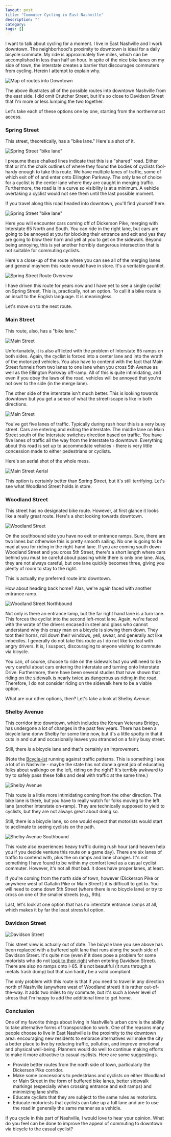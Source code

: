 ```yaml
---
layout: post
title: "Commuter Cycling in East Nashville"
description: ""
category: 
tags: []
---
```

I want to talk about cycling for a moment. I live in East Nashville and I work
downtown. The neighborhood's proximity to downtown is ideal for a daily bicycle
commute. My ride is approximately five miles, which can be accomplished in less
than half an hour. In spite of the nice bike lanes on my side of town, the
interstate creates a barrier that discourages commuters from cycling. Herein I
attempt to explain why.

![Map of routes into Downtown](/img/2016-02-10-commuter-cycling-1-690px.png)

The above illustrates all of the possible routes into downtown Nashville from
the east side. I did omit Crutcher Street, but it's so close to Davidson Street
that I'm more or less lumping the two together.

Let's take each of these options one by one, starting from the northernmost access.

### Spring Street

This street, theoretically, has a "bike lane." Here's a shot of it.

![Spring Street "bike lane"](/img/2016-02-10-commuter-cycling-spring-street.png)

I presume these chalked lines indicate that this is a "shared" road. Either that
or it's the chalk outlines of where they found the bodies of cyclists fool-hardy
enough to take this route. We have multiple lanes of traffic, some of which
exit off of and enter onto Ellington Parkway. The only lane of choice for a
cyclist is the center lane where they are caught in merging traffic.
Furthermore, the road is in a curve so visibility is at a minimum. A vehicle
overtaking a cyclist would not see them until the last possible moment.

If you travel along this road headed into downtown, you'll find yourself here.

![Spring Street "bike lane"](/img/2016-02-10-commuter-cycling-spring-street-2.png)

Here you will encounter cars coming off of Dickerson Pike, merging with
Interstate 65 North and South. You can ride in the right lane, but cars are
going to be annoyed at you for blocking their entrance and exit and yes they are
going to blow their horn and yell at you to get on the sidewalk. Beyond being
annoying, this is yet another horribly dangerous intersection that is not
suitable for commuting cyclists.

Here's a close-up of the route where you can see all of the merging lanes and
general mayhem this route would have in store. It's a veritable gauntlet.

![Spring Street Route Overview](/img/2016-02-10-commuter-cycling-spring-street-route.png)

I have driven this route for years now and I have yet to see a single cyclist on
Spring Street. This is, practically, not an option. To call it a bike route is
an insult to the English language. It is meaningless.

Let's move on to the next route.

### Main Street

This route, also, has a "bike lane."

![Main Street](/img/2016-02-10-commuter-cycling-main-street.png)

Unfortunately, it is also afflicted with the problem of Interstate 65 ramps on
both sides. Again, the cyclist is forced into a center lane and into the wrath
of the motorized vehicles. You also have to contend with the fact that Main
Street funnels from two lanes to one lane when you cross 5th Avenue as well as
the Ellington Parkway off-ramp. All of this is quite intimidating, and even if
you obey the laws of the road, vehicles will be annoyed that you're not over to
the side (in the merge lane).

The other side of the interstate isn't much better. This is looking towards
downtown but you get a sense of what the street-scape is like in both directions.

![Main Street](/img/2016-02-10-commuter-cycling-main-street-2.png)

You've got five lanes of traffic. Typically during rush hour this is a very busy
street. Cars are entering and exiting the interstate. The middle lane on Main
Street south of the Interstate switches direction based on traffic. You have
five lanes of traffic all the way from the Interstate to downtown. Everything
about this road is set up to accommodate vehicles - there is very little
concession made to either pedestrians or cyclists.

Here's an aerial shot of the whole mess.

![Main Street Aerial](/img/2016-02-10-commuter-cycling-main-street-overview.png)

This option is certainly better than Spring Street, but it's still terrifying.
Let's see what Woodland Street holds in store.

### Woodland Street

This street has no designated bike route. However, at first glance it looks like
a really great route. Here's a shot looking towards downtown.

![Woodland Street](/img/2016-02-10-commuter-cycling-woodland-st.png)

On the southbound side you have no exit or entrance ramps. Sure, there are two
lanes but otherwise this is pretty smooth sailing. No one is going to be mad at
you for riding in the right-hand lane. If you are coming south down Woodland
Street and you cross 5th Street, there's a short length where cars behind you
must be careful about passing while there is only one lane. Alas, they are not
always careful, but one lane quickly becomes three, giving you plenty of room to
stay to the right.

This is actually my preferred route into downtown.

How about heading back home? Alas, we're again faced with another entrance ramp.

![Woodland Street Northbound](/img/2016-02-10-commuter-cycling-woodland-st-northbound.png)

Not only is there an entrance lamp, but the far right hand lane is a turn lane.
This forces the cyclist into the second left-most lane. Again, we're faced with
the wrate of the drivers encased in steel and glass who cannot understand why
this crazy man on a bicycle is slowing them down. They toot their horns, roll
down their windows, yell, swear, and generally act like imbeciles. I generally
do not take this route as I do not like to deal with angry drivers. It is, I
suspect, discouraging to anyone wishing to commute via bicycle.

You can, of course, choose to ride on the sidewalk but you will need to be very
careful about cars entering the interstate and turning onto Interstate Drive.
Furthermore, there have been several studies that have shown that [riding on the
sidewalk is nearly twice as dangerous as riding in the
road](http://www.bicyclinglife.com/Library/riskfactors.htm). Therefore, I do not
consider riding on the sidewalk here to be a viable option.

What are our other options, then? Let's take a look at Shelby Avenue.

### Shelby Avenue

This corridor into downtown, which includes the Korean Veterans Bridge, has
undergone a lot of changes in the past few years. There has been a bicycle lane
donw Shelby for some time now, but it's a little spotty in that it cuts in and
out and occasionally leaves you stranded on a fairly busy street.

Still, there _is_ a bicycle lane and that's certainly an improvement.

(Note the [Bcycle-ist](https://nashville.bcycle.com/) running against traffic
patterns. This is something I see a lot of in Nashville - maybe the state
has not done a great job of educating folks about walkingo on the left, riding
on the right? It's terribly awkward to try to safely pass these folks and deal
with traffic at the same time.)

![Shelby Avenue](/img/2016-02-10-commuter-cycling-shelby-avenue.png)

This route is a little more intimidating coming from the other direction. The
bike lane is there, but you have to really watch for folks moving to the left
lane (another Interstate on-ramp). They are technically supposed to yield to
cyclists, but they are not always great about doing so.

Still, there is a bicycle lane, so one would expect that motorists would start
to acclimate to seeing cyclists on the path.

![Shelby Avenue Southbound](/img/2016-02-10-commuter-cycling-shelby-avenue-southbound.png)

This route also experiences heavy traffic during rush hour (and heaven help you
if you decide venture this route on a game day). There are six lanes of traffic to contend
with, plus the on ramps and lane changes. It's not something I have found to be
within my comfort level as a casual cyclist commuter. However, it's not all
*that* bad. It does have proper lanes, at least.

If you're coming from the north side of town, however (Dickerson Pike or
anywhere west of Gallatin Pike or Main StreeT) it is difficult to get to. You
will need to come down 5th Street (where there is no bicycle lane) or try to
cross on one of the smaller streets (e.g., 9th).

Last, let's look at one option that has no interstate entrance ramps at all,
which makes it by far the least stressful option.

### Davidson Street

![Davidson Street](/img/2016-02-10-commuter-cycling-davidson-street.png)

This street view is actually out of date. The bicycle lane you see above has
been replaced with a buffered split lane that runs along the south side of
Davidson Street. It's quite nice (even if it does pose a problem for some
motorists who do not [look to their
right](https://www.youtube.com/watch?v=QZJ9UwSN9jM&feature=youtu.be) when
entering Davidson Street). There are also no ramps onto I-65. It's not beautiful
(it runs through a metals trash dump) but that can hardly be a valid complaint.

The only problem with this route is that if you need to travel in any direction
north of Nashville (anywhere west of Woodland street) it is rather
out-of-the-way. It adds two miles to my commute, but it's such a lower level of
stress that I'm happy to add the additional time to get home.

### Conclusion

One of my favorite things about living in Nashville's urban core is the ability
to take alternative forms of transporation to work. One of the reasons many people
choose to live in East Nashville is the proximity to the downtown area:
encouraging new residents to embrace alternatives will make the city a better
place to live by reducing traffic, pollution, and improve emotional and physical
well-being. Planners would do well to continue making efforts to make it more
attractive to casual cyclists. Here are some suggestings.

* Provide better routes from the north side of town, particularly the Dickerson
  Pike corridor.
* Make some concessions to pedestrians and cyclists on either Woodland or Main
  Street in the form of buffered bike lanes, better sidewalk markings
  (especially when crossing entrance and exit ramps) and minimizing lane shifts.
* Educate cyclists that they are subject to the same rules as motorists.
* Educate motoricsts that cyclists can take up a full lane and are to use the
  road in generally the same manner as a vehicle.

If you cycle in this part of Nashville, I would love to hear your opinion. What
do you feel can be done to improve the appeal of commuting to downtown via
bicycle to the casual cyclist?
